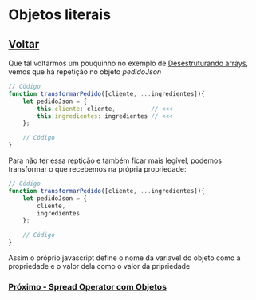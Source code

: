 # Objetos literais

## [Voltar](./IncludeInArray.md)

Que tal voltarmos um pouquinho no exemplo de [Desestruturando arrays](./ArrayDestructuring.md), vemos que há repetição no objeto _pedidoJson_

```js
// Código
function transformarPedido([cliente, ...ingredientes]){
    let pedidoJson = {
        this.cliente: cliente,          // <<<
        this.ingredientes: ingredientes // <<<
    };

    // Código
}
```

Para não ter essa reptição e também ficar mais legível, podemos transformar o que recebemos na própria propriedade:

```js
// Código
function transformarPedido([cliente, ...ingredientes]){
    let pedidoJson = {
        cliente,
        ingredientes
    };

    // Código
}
```

Assim o próprio javascript define o nome da variavel do objeto como a propriedade e o valor dela como o valor da pripriedade

### [Próximo - Spread Operator com Objetos](./SpreadOperatorObjects.md)
